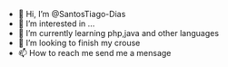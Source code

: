 - 👋 Hi, I’m @SantosTiago-Dias
- 👀 I’m interested in ...
- 🌱 I’m currently learning php,java and other languages
- 💞️ I’m looking to finish my crouse 
- 📫 How to reach me send me a mensage 

<!---
SantosTiago-Dias/SantosTiago-Dias is a ✨ special ✨ repository because its `README.md` (this file) appears on your GitHub profile.
You can click the Preview link to take a look at your changes.
--->
